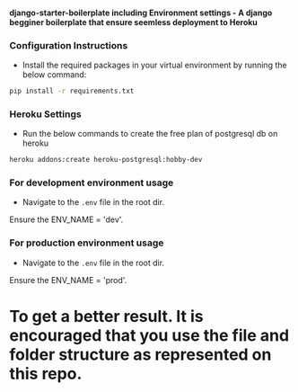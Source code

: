 #### django-starter-boilerplate including Environment settings - A django begginer boilerplate that ensure seemless deployment to Heroku

### Configuration Instructions

* Install the required packages in your virtual environment by running the below command:

```sh
pip install -r requirements.txt
```

### Heroku Settings

* Run the below commands to create the free plan of postgresql db on heroku

```sh
heroku addons:create heroku-postgresql:hobby-dev
```
### For development environment usage

* Navigate to the `.env` file in the root dir. 

Ensure the ENV_NAME = 'dev'.

### For production environment usage

* Navigate to the `.env` file in the root dir. 

Ensure the ENV_NAME = 'prod'.

# To get a better result. It is encouraged that you use the file and folder structure as represented on this repo.
